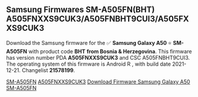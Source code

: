 <h2>Samsung Firmwares SM-A505FN(BHT) A505FNXXS9CUK3/A505FNBHT9CUI3/A505FXXS9CUK3</h2>
Download the Samsung firmware for the ✅ <strong>Samsung Galaxy A50 </strong> ⭐ <strong>SM-A505FN</strong> with product code <strong>BHT</strong> <strong> from Bosnia & Herzegovina</strong>. This firmware has version number PDA <strong>A505FNXXS9CUK3</strong> and CSC A505FNBHT9CUI3. The operating system of this firmware is Android R , with build date 2021-12-21. Changelist <strong>21578199</strong>.

[SM-A505FN](https://samfirm.shop/samsung/model/SM-A505FN)
[A505FNXXS9CUK3](https://samfirm.shop/samsung/pda/A505FNXXS9CUK3)
[Download Firmware Samsung Galaxy A50 SM-A505FN](https://samfirm.shop/samsung/firmware/484209)
